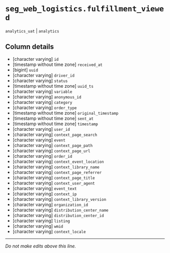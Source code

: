 # `seg_web_logistics.fulfillment_viewed`
`analytics_uat` | `analytics`

## Column details
* [character varying] `id`
* [timestamp without time zone] `received_at`
* [bigint]    `uuid`
* [character varying] `driver_id`
* [character varying] `status`
* [timestamp without time zone] `uuid_ts`
* [character varying] `variable`
* [character varying] `anonymous_id`
* [character varying] `category`
* [character varying] `order_type`
* [timestamp without time zone] `original_timestamp`
* [timestamp without time zone] `sent_at`
* [timestamp without time zone] `timestamp`
* [character varying] `user_id`
* [character varying] `context_page_search`
* [character varying] `event`
* [character varying] `context_page_path`
* [character varying] `context_page_url`
* [character varying] `order_id`
* [character varying] `context_event_location`
* [character varying] `context_library_name`
* [character varying] `context_page_referrer`
* [character varying] `context_page_title`
* [character varying] `context_user_agent`
* [character varying] `event_text`
* [character varying] `context_ip`
* [character varying] `context_library_version`
* [character varying] `organization_id`
* [character varying] `distribution_center_name`
* [character varying] `distribution_center_id`
* [character varying] `listing`
* [character varying] `wmid`
* [character varying] `context_locale`

-------------------------------------------------------------------------------
*Do not make edits above this line.*
